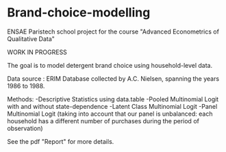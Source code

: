 # Brand-choice-modelling
ENSAE Paristech school project for the course "Advanced Econometrics of Qualitative Data"

WORK IN PROGRESS

The goal is to model detergent brand choice using household-level data.

Data source : ERIM Database collected by A.C. Nielsen, spanning the years 1986 to 1988.

Methods:
-Descriptive Statistics using data.table
-Pooled Multinomial Logit with and without state-dependence
-Latent Class Multinomial Logit
-Panel Multinomial Logit (taking into account that our panel is unbalanced: each household has a different number of purchases during the period of observation)

See the pdf "Report" for more details.


